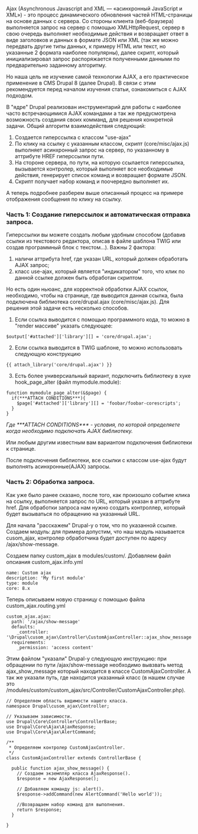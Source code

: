 Ajax (Asynchronous Javascript and XML — «асинхронный JavaScript и XML») - это процесс динамического обновления частей HTML-страницы на основе данных с сервера. Со стороны клиента (веб-браузера) выполняется запрос на сервер с помощью XMLHttpRequest, сервер в свою очередь выполняет необходимые действия и возвращает ответ в виде заголовков и данных в формате JSON или XML (так же можно передвать другие типы данных, к примеру HTML или текст, но указанные 2 формата наиболее популярны), далее скрипт, который инициализировал запрос распоряжается полученными данными по предварительно заданному алгоритму.

Но наша цель не изучение самой технологии AJAX, а его практическое применение в CMS Drupal 8 (далее Drupal). В связи с этим рекомендуется перед началом изучения статьи, ознакомиться c AJAX подходом.

В "ядре" Drupal реализован инструментарий для работы с наиболее часто встречающимися AJAX командами а так же предусмотрена возможность создания своих комманд, для решения конкретной задачи.
Общий алгоритм взаимодействия следующий:

1. Создается гиперссылка с классом "use-ajax"
2. По клику на ссылку с указанным классом, скрипт (core/misc/ajax.js) выполняет асинхронный запрос на сервер, по указанному в аттрибуте HREF гиперссылки пути.
3. На стороне сервера, по пути, на которую ссылается гиперссылка, вызывается контролер, который выполняет все необходимые действия, генерирует список команд и возвращает формате JSON.
4. Скрипт получает набор команд и поочередно выполняет их.

А теперь подробнее разберем выше описанный процесс на примере отображения сообщения по клику на ссылку.


### Часть 1: Создание гиперссылок и автоматическая отправка запроса.

Гиперссылки вы можете создать любым удобным способом (добавив ссылки из текстового редактора, описав в файле шаблона TWIG или создав программный блок с текстом...). Важны 2 фактора:
1. наличи аттрибута href, где указан URL, который должен обработать AJAX запрос;
2. класс use-ajax, который является "индикатором" того, что клик по данной ссылке должен быть обработан скриптом.

Но есть один ньюанс, для корректной обработки AJAX ссылок, необходимо, чтобы на странице, где выводится данная ссылка, была подключена библиотека core/drupal.ajax (core/misc/ajax.js). Для решения этой задачи есть несколько способов.

1. Если ссылка выводится с помощью программного кода, то можно в "render массиве" указать следующее:

```
$output['#attached']['library'][] = 'core/drupal.ajax';
```

2. Если ссылка выводится в TWIG шаблоне, то можно использовать следующую конструкцию
```
{{ attach_library('core/drupal.ajax') }}
```


3. Есть более универсиальный вариант, подключить библиотеку в хуке hook_page_alter (файл mymodule.module):
```
function mymodule_page_alter(&$page) {
  if(***ATTACH CONDITIONS***){
    $page['#attached']['library'][] = 'foobar/foobar-corescripts';
  }
}
```
*Где \*\*\*ATTACH CONDITIONS\*\*\* - условия, по которой определяете когда необходимо подключать AJAX библиотеку.*


Или любым другим известным вам вариантом подключения библиотеки к странице.

После подключения библиотеки, все ссылки с классом use-ajax будут выполнять асинхронные(AJAX) запросы.

### Часть 2: Обработка запроса.

Как уже было ранее сказано, после того, как произошло событие клика на ссылку, выполняется запрос по URL, который указан в аттрибуте href. Для обработки запроса нам нужно создать контроллер, который будет вызываться по обращению на указанный URL.

Для начала "расскажем" Drupal-у о том, что по указанной ссылке.
Создаем модуль: для примера допустим, что наш модуль называется cusom_ajax, контролер обработчика будет доступен по адресу /ajax/show-message.

Создаем папку custom_ajax в modules/custom/.
Добавляем файл опсиания custom_ajax.info.yml

```
name: Custom ajax
description: 'My first module'
type: module
core: 8.x
```

Теперь описываем новую страницу с помощью файла custom_ajax.routing.yml

```
custom_ajax.ajax:
  path: '/ajax/show-message'
  defaults:
    _controller: '\Drupal\cusom_ajax\Controller\CustomAjaxController::ajax_show_message'
  requirements:
    _permission: 'access content'
```

Этим файлом "указали" Drupal-у следующую инструкцию: при обращении по пути /ajax/show-message необходимо вывзвать метод ajax_show_message который находится в классе CustomAjaxController. А так же указали путь, где находится указанный класс (в нашем случае это /modules/custom/custom_ajax/src/Controller/CustomAjaxController.php).

```
// Определяем область видимости нашего класса.
namespace Drupal\cusom_ajax\Controller;

// Указываем зависимости.
use Drupal\Core\Controller\ControllerBase;
use Drupal\Core\Ajax\AjaxResponse;
use Drupal\Core\Ajax\AlertCommand;

/**
 * Определяем контролер CustomAjaxController.
 */
class CustomAjaxController extends ControllerBase {

  public function ajax_show_message() {
    // Создаем экземпляр класса AjaxResponse().
    $response = new AjaxResponse();

    // Добавляем команду js: alert().
    $response->addCommand(new AlertCommand('Hello world'));

    //Возвращаем набор команд для выполнения.
    return $response;
  }

}

```

